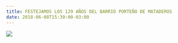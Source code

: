 ```yaml
---
title: FESTEJAMOS LOS 129 AÑOS DEL BARRIO PORTEÑO DE MATADEROS
date: 2018-06-08T15:39:00-03:00
---
```


[![](https://blogger.googleusercontent.com/img/b/R29vZ2xl/AVvXsEgVSvEMLt2cae2Dqg9KDFixwIKcEL-mOI0mWObV1rVw5xmbjLddccz1wUUyVBRJ2BX2le-8FRoZA78z2FaiPMuk8gkVU4H9uk2zfOWxGY2OWW8zF4-EC4iAjDi9sYITHJ2yGBTXDn4GQIp-/s640/IMG-20180405-WA0009.jpg)](https://blogger.googleusercontent.com/img/b/R29vZ2xl/AVvXsEgVSvEMLt2cae2Dqg9KDFixwIKcEL-mOI0mWObV1rVw5xmbjLddccz1wUUyVBRJ2BX2le-8FRoZA78z2FaiPMuk8gkVU4H9uk2zfOWxGY2OWW8zF4-EC4iAjDi9sYITHJ2yGBTXDn4GQIp-/s1600/IMG-20180405-WA0009.jpg)
